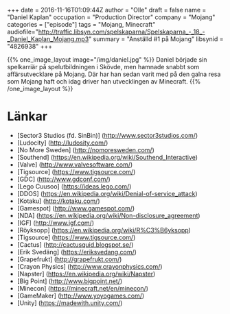 +++
date = 2016-11-16T01:09:44Z
author = "Olle"
draft = false
name = "Daniel Kaplan"
occupation = "Production Director"
company = "Mojang"
categories = ["episode"]
tags = "Mojang, Minecraft"
audiofile="http://traffic.libsyn.com/spelskaparna/Spelskaparna_-_18_-_Daniel_Kaplan_Mojang.mp3"
summary = "Anställd #1 på Mojang"
libsynid = "4826938"
+++


{{% one_image_layout image="/img/daniel.jpg" %}}
Daniel började sin spelkarriär på spelutbildningen i Skövde, men hamnade
snabbt som affärsutvecklare på Mojang. Där har han sedan varit med på
den galna resa som Mojang haft och idag driver han
utvecklingen av Minecraft.
{{% /one_image_layout %}}

# Länkar
* [Sector3 Studios (fd. SinBin)] (http://www.sector3studios.com/)
* [Ludocity] (http://ludosity.com/)
* [No More Sweden] (http://nomoresweden.com/)
* [Southend] (https://en.wikipedia.org/wiki/Southend_Interactive)
* [Valve] (http://www.valvesoftware.com/)
* [Tigsource] (https://www.tigsource.com/)
* [GDC] (http://www.gdconf.com/)
* [Lego Cuusoo] (https://ideas.lego.com/)
* [DDOS] (https://en.wikipedia.org/wiki/Denial-of-service_attack)
* [Kotaku] (http://kotaku.com/)
* [Gamespot] (http://www.gamespot.com/)
* [NDA] (https://en.wikipedia.org/wiki/Non-disclosure_agreement)
* [IGF] (http://www.igf.com/)
* [Röyksopp] (https://en.wikipedia.org/wiki/R%C3%B6yksopp)
* [Tigsource] (https://www.tigsource.com/)
* [Cactus] (http://cactusquid.blogspot.se/)
* [Erik Svedäng] (https://eriksvedang.com/)
* [Grapefrukt] (http://grapefrukt.com/)
* [Crayon Physics] (http://www.crayonphysics.com/)
* [Napster] (https://en.wikipedia.org/wiki/Napster)
* [Big Point] (http://www.bigpoint.net/)
* [Minecon] (https://minecraft.net/en/minecon/)
* [GameMaker] (http://www.yoyogames.com/)
* [Unity] (https://madewith.unity.com/)
